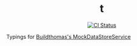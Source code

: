 <h1 align="center">t</h1>
<div align="center">
	<a href="https://github.com/osyrisrblx/t/actions">
		<img src="https://github.com/VernandoGames/MockDataStoreService/actions/workflows/main.yml/badge.svg" alt="CI Status" />
	</a>
</div>

Typings for [Buildthomas's MockDataStoreService](https://github.com/buildthomas/MockDataStoreService)
